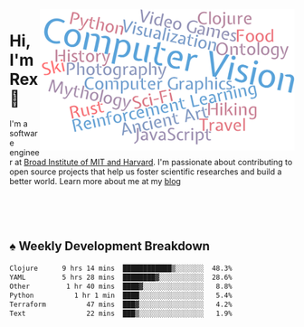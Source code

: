 <img src="https://raw.githubusercontent.com/rexwangcc/rexwangcc/master/myself.png" alt="Rex!" width="450" height="250" align="right">

# Hi, I'm Rex 👋

I'm a software engineer at [Broad Institute of MIT and Harvard](https://www.broadinstitute.org/). I'm passionate about contributing to open source projects that help us foster scientific researches and build a better world. Learn more about me at my [blog](https://rexwang.cc)

<br>
<br>
<br>

<table>
<tr valign="top" width="50%">
<!-- <td > -->

## ♠ Weekly Development Breakdown

<!-- code_time starts -->

```text
Clojure      9 hrs 14 mins  ████████████▒░░░░░░░  48.3%
YAML         5 hrs 28 mins  ████████▓░░░░░░░░░░░  28.6%
Other         1 hr 40 mins  ████▓░░░░░░░░░░░░░░░   8.8%
Python          1 hr 1 min  ████░░░░░░░░░░░░░░░░   5.4%
Terraform          47 mins  ███▓░░░░░░░░░░░░░░░░   4.2%
Text               22 mins  ███▒░░░░░░░░░░░░░░░░   1.9%
```

<!-- code_time ends -->

<!-- Placeholder for my Game statuses -->

<!-- <td valign="top" width="50%">

#### ♦ My Personal Progress

</td> -->

</tr>
</table>
